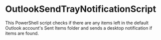 # OutlookSendTrayNotificationScript
This PowerShell script checks if there are any items left in the default Outlook account's Sent Items folder and sends a desktop notification if items are found.
